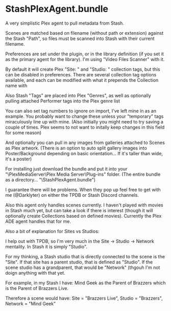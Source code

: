 # StashPlexAgent.bundle
A very simplistic Plex agent to pull metadata from Stash.

Scenes are matched based on filename (without path or extension) against the Stash "Path", so files must be scanned into Stash with their current filename.

Preferences are set under the plugin, or in the library definition (if you set it as the primary agent for the library).  I'm using "Video Files Scanner" with it.

By default it will create Plex "Site: <STUDIO>" and "Studio: <STUDIO PARENT>" collection tags, but this can be disabled in preferences.  There are several collection tag options available, and each can be modified with what it prepends the Collection name with

Also Stash "Tags" are placed into Plex "Genres", as well as optionally pulling attached Performer tags into the Plex genre list

You can also set tag numbers to ignore on import, I've left mine in as an example.  You probably want to change these unless your "temporary" tags miraculously line up with mine. (Also initially you might need to try saving a couple of times.  Plex seems to not want to initally keep changes in this field for some reason)

And optionally you can pull in any images from galleries attached to Scenes as Plex artwork.  (There is an option to auto split gallery images into Poster/Background depending on basic orientation...  If it's taller than wide, it's a poster)

For installing just download the bundle and put it into your "\PlexMediaServer\Plex Media Server\Plug-ins" folder.  (The entire bundle as a directory...  "\StashPlexAgent.bundle")

I guarantee there will be problems.  When they pop up feel free to get with me (@Darklyter) on either the TPDB or Stash Discord channels.

Also this agent only handles scenes currently.  I haven't played with movies in Stash much yet, but can take a look if there is interest (though it will optionally create Collections based on defined movies).  Currently the Plex ADE agent handles that for me.

Also a bit of explanation for Sites vs Studios:

I help out with TPDB, so I'm very much in the Site -> Studio -> Network mentality.  In Stash it is simply "Studio".

For my thinking, a Stash studio that is directly connected to the scene is the "Site".  If that site has a parent studio, that is defined as "Studio".  If the scene studio has a grandparent, that would be "Network" (thgouh I'm not doign anything with that yet.

For example, in my Stash I have:  Mind Geek as the Parent of Brazzers which is the Parent of Brazzers Live.  

Therefore a scene would have:  Site = "Brazzers Live", Studio = "Brazzers", Network = "Mind Geek"